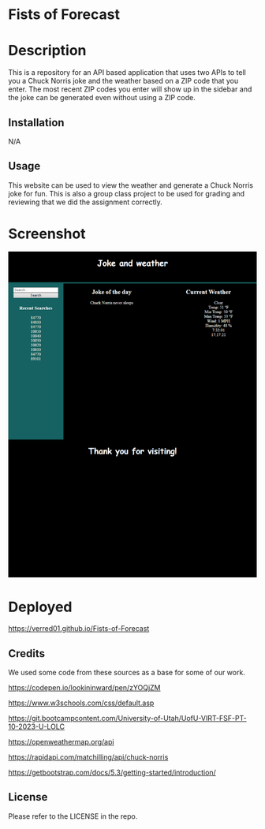 # Fists of Forecast

# Description
This is a repository for an API based application that uses two APIs to tell you a Chuck Norris joke and the weather based on a ZIP code that you enter. The most recent ZIP codes you enter will show up in the sidebar and the joke can be generated even without using a ZIP code. 

## Installation

N/A

## Usage

This website can be used to view the weather and generate a Chuck Norris joke for fun. This is also a group class project to be used for grading and reviewing that we did the assignment correctly.

# Screenshot
![Alt text](<./assets/images/Fists of Forecast.png>)

# Deployed
https://verred01.github.io/Fists-of-Forecast

## Credits

We used some code from these sources as a base for some of our work.

https://codepen.io/lookininward/pen/zYOQjZM

https://www.w3schools.com/css/default.asp

https://git.bootcampcontent.com/University-of-Utah/UofU-VIRT-FSF-PT-10-2023-U-LOLC

https://openweathermap.org/api

https://rapidapi.com/matchilling/api/chuck-norris

https://getbootstrap.com/docs/5.3/getting-started/introduction/

## License

Please refer to the LICENSE in the repo.